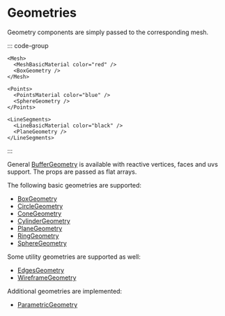 # Geometries

Geometry components are simply passed to the corresponding mesh.

::: code-group
```vue-html{3} [Mesh]
<Mesh>
  <MeshBasicMaterial color="red" />
  <BoxGeometry />
</Mesh>
```

```vue-html{3} [Points]
<Points>
  <PointsMaterial color="blue" />
  <SphereGeometry />
</Points>
```

```vue-html{3} [LineSegments]
<LineSegments>
  <LineBasicMaterial color="black" />
  <PlaneGeometry />
</LineSegments>
```
:::

General [BufferGeometry](/components/Geometries/BufferGeometry) is available with reactive vertices, faces and uvs support. The props are passed as flat arrays.

The following basic geometries are supported:

- [BoxGeometry](components/Geometries/BoxGeometry)
- [CircleGeometry](components/Geometries/CircleGeometry)
- [ConeGeometry](components/Geometries/ConeGeometry)
- [CylinderGeometry](components/Geometries/CylinderGeometry)
- [PlaneGeometry](components/Geometries/PlaneGeometry)
- [RingGeometry](components/Geometries/RingGeometry)
- [SphereGeometry](components/Geometries/SphereGeometry)

Some utility geometries are supported as well:

- [EdgesGeometry](components/Geometries/EdgesGeometry)
- [WireframeGeometry](components/Geometries/WireframeGeometry)

Additional geometries are implemented:
- [ParametricGeometry](components/Geometries/ParametricGeometry)
